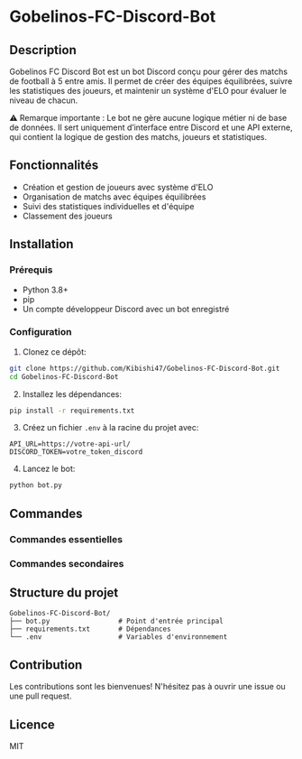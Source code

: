 # Gobelinos-FC-Discord-Bot

## Description
Gobelinos FC Discord Bot est un bot Discord conçu pour gérer des matchs de football à 5 entre amis. Il permet de créer des équipes équilibrées, suivre les statistiques des joueurs, et maintenir un système d'ELO pour évaluer le niveau de chacun.

⚠️ Remarque importante : Le bot ne gère aucune logique métier ni de base de données. Il sert uniquement d’interface entre Discord et une API externe, qui contient la logique de gestion des matchs, joueurs et statistiques.

## Fonctionnalités
- Création et gestion de joueurs avec système d'ELO
- Organisation de matchs avec équipes équilibrées
- Suivi des statistiques individuelles et d'équipe
- Classement des joueurs

## Installation

### Prérequis
- Python 3.8+
- pip
- Un compte développeur Discord avec un bot enregistré

### Configuration
1. Clonez ce dépôt:
```bash
git clone https://github.com/Kibishi47/Gobelinos-FC-Discord-Bot.git
cd Gobelinos-FC-Discord-Bot
```

2. Installez les dépendances:
```bash
pip install -r requirements.txt
```

3. Créez un fichier `.env` à la racine du projet avec:
```
API_URL=https://votre-api-url/
DISCORD_TOKEN=votre_token_discord
```

4. Lancez le bot:
```bash
python bot.py
```

## Commandes

### Commandes essentielles

### Commandes secondaires

## Structure du projet
```
Gobelinos-FC-Discord-Bot/
├── bot.py                 # Point d'entrée principal
├── requirements.txt       # Dépendances
└── .env                   # Variables d'environnement
```

## Contribution
Les contributions sont les bienvenues! N'hésitez pas à ouvrir une issue ou une pull request.

## Licence
MIT
